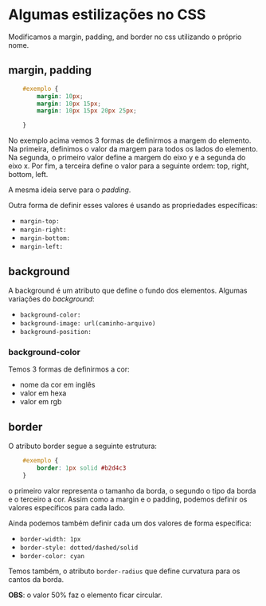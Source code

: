# Algumas estilizações no CSS

Modificamos a margin, padding, and border no css utilizando o próprio nome.

## margin, padding 
~~~css
    #exemplo {
        margin: 10px;
        margin: 10px 15px;
        margin: 10px 15px 20px 25px;

    }
~~~

No exemplo acima vemos 3 formas de definirmos a margem do elemento. Na primeira, definimos o valor da margem para todos os lados do elemento. Na segunda, o primeiro valor define a margem do eixo y e a segunda do eixo x. Por fim, a terceira define o valor para a seguinte ordem: top, right, bottom, left. 

A mesma ideia serve para o *padding*.

Outra forma de definir esses valores é usando as propriedades específicas:

* `margin-top:`
* `margin-right:`
* `margin-bottom:`
* `margin-left:`

## background

A background é um atributo que define o fundo dos elementos. Algumas variações do *background*:

* `background-color:`
* `background-image: url(caminho-arquivo)`
* `background-position:`

### background-color
Temos 3 formas de definirmos a cor:

* nome da cor em inglês
* valor em hexa
* valor em rgb

## border

O atributo border segue a seguinte estrutura:

~~~css
    #exemplo {
        border: 1px solid #b2d4c3
    }
~~~

o primeiro valor representa o tamanho da borda, o segundo o tipo da borda e o terceiro a cor. Assim como a margin e o padding, podemos definir os valores específicos para cada lado.

Ainda podemos também definir cada um dos valores de forma específica:

* `border-width: 1px`
* `border-style: dotted/dashed/solid`
* `border-color: cyan`

Temos também, o atributo `border-radius` que define curvatura para os cantos da borda.

**OBS**: o valor 50% faz o elemento ficar circular.

